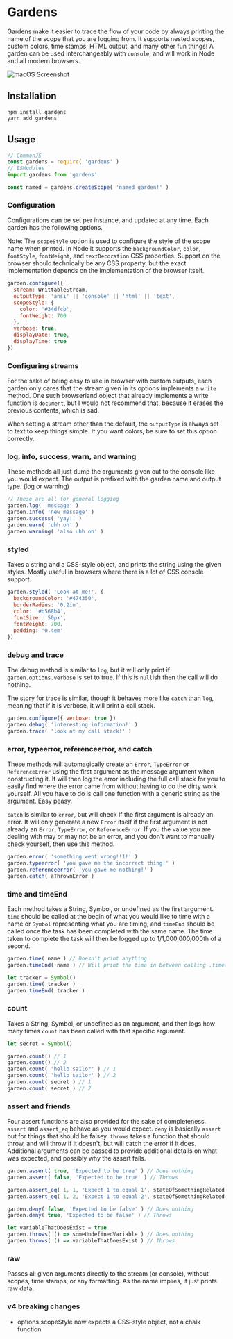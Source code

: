 # Gardens
Gardens make it easier to trace the flow of your code by always printing
the name of the scope that you are logging from. It supports nested scopes, custom colors,
time stamps, HTML output, and many other fun things! A garden can be used interchangeably
with `console`, and will work in Node and all modern browsers.

![macOS Screenshot](/media/gardens.png)

## Installation
```Shell
npm install gardens
yarn add gardens
```

## Usage
```JavaScript
// CommonJS
const gardens = require( 'gardens' )
// ESModules
import gardens from 'gardens'

const named = gardens.createScope( 'named garden!' )
```

### Configuration
Configurations can be set per instance, and updated at any time. Each garden
has the following options.

Note: The `scopeStyle` option is used to configure the style of the scope name when printed.
In Node it supports the `backgroundColor`, `color`, `fontStyle`, `fontWeight`, and `textDecoration`
CSS properties. Support on the browser should technically be any CSS property, but
the exact implementation depends on the implementation of the browser itself.

```JavaScript
garden.configure({
  stream: WrittableStream,
  outputType: 'ansi' || 'console' || 'html' || 'text',
  scopeStyle: {
    color: '#34dfcb',
    fontWeight: 700
  },
  verbose: true,
  displayDate: true,
  displayTime: true
})
```

### Configuring streams
For the sake of being easy to use in browser with custom outputs, each garden only
cares that the stream given in its options implements a `write` method. One such
browserland object that already implements a write function is `document`, but I
would not recommend that, because it erases the previous contents, which is sad.

When setting a stream other than the default, the `outputType` is always set to
text to keep things simple. If you want colors, be sure to set this option correctly.

### log, info, success, warn, and warning
These methods all just dump the arguments given out to the console like you would expect. The
output is prefixed with the garden name and output type. (log or warning)
```JavaScript
// These are all for general logging
garden.log( 'message' )
garden.info( 'new message' )
garden.success( 'yay!' )
garden.warn( 'uhh oh' )
garden.warning( 'also uhh oh' )
```

### styled
Takes a string and a CSS-style object, and prints the string using the given styles.
Mostly useful in browsers where there is a lot of CSS console support.
```JavaScript
garden.styled( 'Look at me!', {
  backgroundColor: '#474350',
  borderRadius: '0.2in',
  color: '#b568b4',
  fontSize: '50px',
  fontWeight: 700,
  padding: '0.4em'
})
```

### debug and trace
The debug method is similar to `log`, but it will only print if
`garden.options.verbose` is set to true. If this is `null`ish then
the call will do nothing.

The story for trace is similar, though it behaves more like `catch` than `log`, meaning
that if it is verbose, it will print a call stack.
```JavaScript
garden.configure({ verbose: true })
garden.debug( 'interesting information!' )
garden.trace( 'look at my call stack!' )
```

### error, typeerror, referenceerror, and catch
These methods will automagically create an `Error`, `TypeError` or `ReferenceError` using the
first argument as the message argument when constructing it. It will then log the error
including the full call stack for you to easily find where the error came from without
having to do the dirty work yourself. All you have to do is call one function with a
generic string as the argument. Easy peasy.

`catch` is similar to `error`, but will check if the first argument is already an error.
It will only generate a new `Error` itself if the first argument is not already an `Error`,
`TypeError`, or `ReferenceError`. If you the value you are dealing with may or may not be
an error, and you don't want to manually check yourself, then use this method.
```JavaScript
garden.error( 'something went wrong!!1!' )
garden.typeerror( 'you gave me the incorrect thing!' )
garden.referenceerror( 'you gave me nothing!' )
garden.catch( aThrownError )
```

### time and timeEnd
Each method takes a String, Symbol, or undefined as the first argument. `time` should
be called at the begin of what you would like to time with a name or `Symbol` representing
what you are timing, and `timeEnd` should be called once the task has been completed with
the same name. The time taken to complete the task will then be logged up to 1/1,000,000,000th
of a second.
```JavaScript
garden.time( name ) // Doesn't print anything
garden.timeEnd( name ) // Will print the time in between calling .time() and now

let tracker = Symbol()
garden.time( tracker )
garden.timeEnd( tracker )
```

### count
Takes a String, Symbol, or undefined as an argument, and then logs how many times `count`
has been called with that specific argument.
```JavaScript
let secret = Symbol()

garden.count() // 1
garden.count() // 2
garden.count( 'hello sailor' ) // 1
garden.count( 'hello sailor' ) // 2
garden.count( secret ) // 1
garden.count( secret ) // 2
```

### assert and friends
Four assert functions are also provided for the sake of completeness. `assert`
and `assert_eq` behave as you would expect. `deny` is basically `assert` but for
things that should be falsey. `throws` takes a function that should throw, and will
throw if it doesn't, but will catch the error if it does. Additional arguments can
be passed to provide additional details on what was expected, and possibly why
the assert fails.
```JavaScript
garden.assert( true, 'Expected to be true' ) // Does nothing
garden.assert( false, 'Expected to be true' ) // Throws

garden.assert_eq( 1, 1, 'Expect 1 to equal 1', stateOfSomethingRelated ) // Does nothing
garden.assert_eq( 1, 2, 'Expect 1 to equal 2', stateOfSomethingRelated ) // Throws

garden.deny( false, 'Expected to be false' ) // Does nothing
garden.deny( true, 'Expected to be false' ) // Throws

let variableThatDoesExist = true
garden.throws( () => someUndefinedVariable ) // Does nothing
garden.throws( () => variableThatDoesExist ) // Throws
```

### raw
Passes all given arguments directly to the stream (or console), without scopes, time stamps, or
any formatting. As the name implies, it just prints raw data.

### v4 breaking changes
- options.scopeStyle now expects a CSS-style object, not a chalk function
